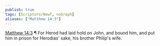 ```yaml
---
publish: true
tags: [Scripture/NewT, noGraph]
aliases: ["Matthew 14:3"]
---
```

[Matthew 14:3](https://churchofjesuschrist.org/study/scriptures/nt/matt/14?lang=eng&id=p3#p3) ¶ For Herod had laid hold on John, and bound him, and put him in prison for Herodias' sake, his brother Philip's wife.
